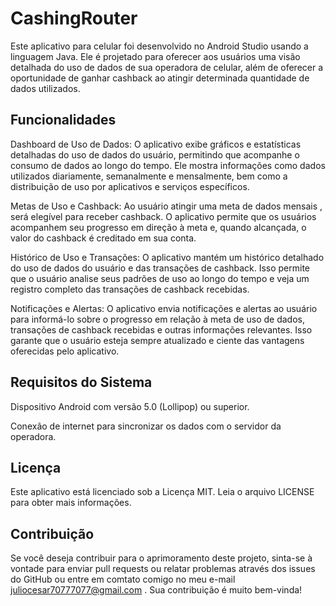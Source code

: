 # CashingRouter
Este aplicativo para celular foi desenvolvido no Android Studio usando a linguagem Java. Ele é projetado para oferecer aos usuários uma visão detalhada do uso de dados de sua operadora de celular, além de oferecer a oportunidade de ganhar cashback ao atingir determinada quantidade de dados utilizados.

## Funcionalidades
Dashboard de Uso de Dados: O aplicativo exibe gráficos e estatísticas detalhadas do uso de dados do usuário, permitindo que acompanhe o consumo de dados ao longo do tempo. Ele mostra informações como dados utilizados diariamente, semanalmente e mensalmente, bem como a distribuição de uso por aplicativos e serviços específicos.

Metas de Uso e Cashback: Ao usuário atingir uma meta de dados mensais , será elegível para receber cashback. O aplicativo permite que os usuários acompanhem seu progresso em direção à meta e, quando alcançada, o valor do cashback é creditado em sua conta.

Histórico de Uso e Transações: O aplicativo mantém um histórico detalhado do uso de dados do usuário e das transações de cashback. Isso permite que o usuário analise seus padrões de uso ao longo do tempo e veja um registro completo das transações de cashback recebidas.

Notificações e Alertas: O aplicativo envia notificações e alertas ao usuário para informá-lo sobre o progresso em relação à meta de uso de dados, transações de cashback recebidas e outras informações relevantes. Isso garante que o usuário esteja sempre atualizado e ciente das vantagens oferecidas pelo aplicativo.

## Requisitos do Sistema
Dispositivo Android com versão 5.0 (Lollipop) ou superior.

Conexão de internet para sincronizar os dados com o servidor da operadora.

## Licença
Este aplicativo está licenciado sob a Licença MIT. Leia o arquivo LICENSE para obter mais informações.

## Contribuição
Se você deseja contribuir para o aprimoramento deste projeto, sinta-se à vontade para enviar pull requests ou relatar problemas através dos issues do GitHub ou entre em comtato comigo no meu e-mail juliocesar70777077@gmail.com . Sua contribuição é muito bem-vinda!
